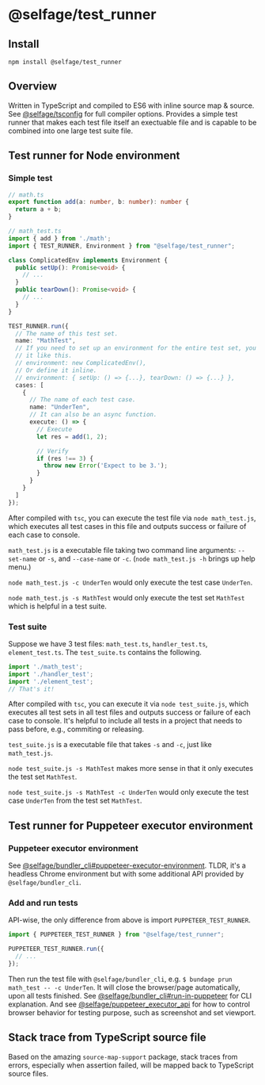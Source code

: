 # @selfage/test_runner

## Install
`npm install @selfage/test_runner`

## Overview

Written in TypeScript and compiled to ES6 with inline source map & source. See [@selfage/tsconfig](https://www.npmjs.com/package/@selfage/tsconfig) for full compiler options. Provides a simple test runner that makes each test file itself an exectuable file and is capable to be combined into one large test suite file.

## Test runner for Node environment

### Simple test

```TypeScript
// math.ts
export function add(a: number, b: number): number {
  return a + b;
}

// math_test.ts
import { add } from './math';
import { TEST_RUNNER, Environment } from "@selfage/test_runner";

class ComplicatedEnv implements Environment {
  public setUp(): Promise<void> {
    // ...
  }
  public tearDown(): Promise<void> {
    // ...
  }
}

TEST_RUNNER.run({
  // The name of this test set.
  name: "MathTest",
  // If you need to set up an environment for the entire test set, you can add
  // it like this.
  // environment: new ComplicatedEnv(),
  // Or define it inline.
  // environment: { setUp: () => {...}, tearDown: () => {...} },
  cases: [
    {
      // The name of each test case.
      name: "UnderTen",
      // It can also be an async function.
      execute: () => {
        // Execute
        let res = add(1, 2);

        // Verify
        if (res !== 3) {
          throw new Error('Expect to be 3.');
        }
      }
    }
  ]
});
```

After compiled with `tsc`, you can execute the test file via `node math_test.js`, which executes all test cases in this file and outputs success or failure of each case to console.

`math_test.js` is a executable file taking two command line arguments: `--set-name` or `-s`, and `--case-name` or `-c`. (`node math_test.js -h` brings up help menu.)

`node math_test.js -c UnderTen` would only execute the test case `UnderTen`.

`node math_test.js -s MathTest` would only execute the test set `MathTest` which
is helpful in a test suite.

### Test suite

Suppose we have 3 test files: `math_test.ts`, `handler_test.ts`,
`element_test.ts`. The `test_suite.ts` contains the following.

```TypeScript
import './math_test';
import './handler_test';
import './element_test';
// That's it!
```

After compiled with `tsc`, you can execute it via `node test_suite.js`, which executes all test sets in all test files and outputs success or failure of each case to console. It's helpful to include all tests in a project that needs to pass before, e.g., commiting or releasing.

`test_suite.js` is a executable file that takes `-s` and `-c`, just like `math_test.js`.

`node test_suite.js -s MathTest` makes more sense in that it only executes the test set `MathTest`.

`node test_suite.js -s MathTest -c UnderTen` would only execute the test case `UnderTen` from the test set `MathTest`.

## Test runner for Puppeteer executor environment

### Puppeteer executor environment

See [@selfage/bundler_cli#puppeteer-executor-environment](https://github.com/selfage/bundler_cli#puppeteer-executor-environment). TLDR, it's a headless Chrome environment but with some additional API provided by `@selfage/bundler_cli`.

### Add and run tests

API-wise, the only difference from above is import `PUPPETEER_TEST_RUNNER`.

```TypeScript
import { PUPPETEER_TEST_RUNNER } from "@selfage/test_runner";

PUPPETEER_TEST_RUNNER.run({
  // ...
});
```

Then run the test file with `@selfage/bundler_cli`, e.g. `$ bundage prun math_test -- -c UnderTen`. It will close the browser/page automatically, upon all tests finished. See [@selfage/bundler_cli#run-in-puppeteer](https://github.com/selfage/bundler_cli#run-in-puppeteer) for CLI explanation. And see [@selfage/puppeteer_executor_api](https://www.npmjs.com/package/@selfage/puppeteer_executor_api) for how to control browser behavior for testing purpose, such as screenshot and set viewport.

## Stack trace from TypeScript source file

Based on the amazing `source-map-support` package, stack traces from errors, especially when assertion failed, will be mapped back to TypeScript source files.
